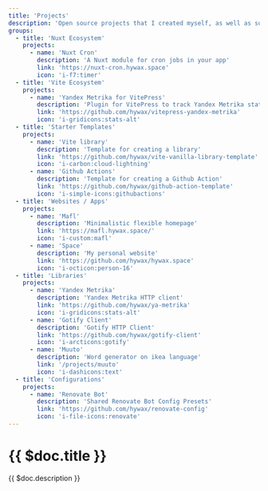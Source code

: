```yaml
---
title: 'Projects'
description: 'Open source projects that I created myself, as well as some that I contributed to.'
groups:
  - title: 'Nuxt Ecosystem'
    projects:
      - name: 'Nuxt Cron'
        description: 'A Nuxt module for cron jobs in your app'
        link: 'https://nuxt-cron.hywax.space'
        icon: 'i-f7:timer'
  - title: 'Vite Ecosystem'
    projects:
      - name: 'Yandex Metrika for VitePress'
        description: 'Plugin for VitePress to track Yandex Metrika statistics'
        link: 'https://github.com/hywax/vitepress-yandex-metrika'
        icon: 'i-gridicons:stats-alt'
  - title: 'Starter Templates'
    projects:
      - name: 'Vite library'
        description: 'Template for creating a library'
        link: 'https://github.com/hywax/vite-vanilla-library-template'
        icon: 'i-carbon:cloud-lightning'
      - name: 'Github Actions'
        description: 'Template for creating a Github Action'
        link: 'https://github.com/hywax/github-action-template'
        icon: 'i-simple-icons:githubactions'
  - title: 'Websites / Apps'
    projects:
      - name: 'Mafl'
        description: 'Minimalistic flexible homepage'
        link: 'https://mafl.hywax.space/'
        icon: 'i-custom:mafl'
      - name: 'Space'
        description: 'My personal website'
        link: 'https://github.com/hywax/hywax.space'
        icon: 'i-octicon:person-16'
  - title: 'Libraries'
    projects:
      - name: 'Yandex Metrika'
        description: 'Yandex Metrika HTTP client'
        link: 'https://github.com/hywax/ya-metrika'
        icon: 'i-gridicons:stats-alt'
      - name: 'Gotify Client'
        description: 'Gotify HTTP Client'
        link: 'https://github.com/hywax/gotify-client'
        icon: 'i-arcticons:gotify'
      - name: 'Muuto'
        description: 'Word generator on ikea language'
        link: '/projects/muuto'
        icon: 'i-dashicons:text'
  - title: 'Configurations'
    projects:
      - name: 'Renovate Bot'
        description: 'Shared Renovate Bot Config Presets'
        link: 'https://github.com/hywax/renovate-config'
        icon: 'i-file-icons:renovate'
---
```


# {{ $doc.title }}

{{ $doc.description }}
